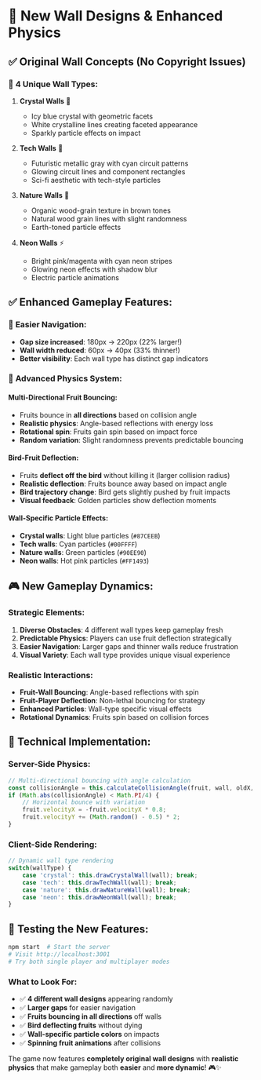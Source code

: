 # 🎨 New Wall Designs & Enhanced Physics

## ✅ **Original Wall Concepts (No Copyright Issues)**

### 🔮 **4 Unique Wall Types:**

1. **Crystal Walls** 💎
   - Icy blue crystal with geometric facets
   - White crystalline lines creating faceted appearance
   - Sparkly particle effects on impact

2. **Tech Walls** 🔧
   - Futuristic metallic gray with cyan circuit patterns
   - Glowing circuit lines and component rectangles
   - Sci-fi aesthetic with tech-style particles

3. **Nature Walls** 🌳
   - Organic wood-grain texture in brown tones
   - Natural wood grain lines with slight randomness
   - Earth-toned particle effects

4. **Neon Walls** ⚡
   - Bright pink/magenta with cyan neon stripes
   - Glowing neon effects with shadow blur
   - Electric particle animations

## ✅ **Enhanced Gameplay Features:**

### 🎯 **Easier Navigation:**
- **Gap size increased**: 180px → 220px (22% larger!)
- **Wall width reduced**: 60px → 40px (33% thinner!)
- **Better visibility**: Each wall type has distinct gap indicators

### 🏀 **Advanced Physics System:**

#### **Multi-Directional Fruit Bouncing:**
- Fruits bounce in **all directions** based on collision angle
- **Realistic physics**: Angle-based reflections with energy loss
- **Rotational spin**: Fruits gain spin based on impact force
- **Random variation**: Slight randomness prevents predictable bouncing

#### **Bird-Fruit Deflection:**
- Fruits **deflect off the bird** without killing it (larger collision radius)
- **Realistic deflection**: Fruits bounce away based on impact angle
- **Bird trajectory change**: Bird gets slightly pushed by fruit impacts
- **Visual feedback**: Golden particles show deflection moments

#### **Wall-Specific Particle Effects:**
- **Crystal walls**: Light blue particles (`#87CEEB`)
- **Tech walls**: Cyan particles (`#00FFFF`)
- **Nature walls**: Green particles (`#90EE90`)
- **Neon walls**: Hot pink particles (`#FF1493`)

## 🎮 **New Gameplay Dynamics:**

### **Strategic Elements:**
1. **Diverse Obstacles**: 4 different wall types keep gameplay fresh
2. **Predictable Physics**: Players can use fruit deflection strategically  
3. **Easier Navigation**: Larger gaps and thinner walls reduce frustration
4. **Visual Variety**: Each wall type provides unique visual experience

### **Realistic Interactions:**
- **Fruit-Wall Bouncing**: Angle-based reflections with spin
- **Fruit-Player Deflection**: Non-lethal bouncing for strategy
- **Enhanced Particles**: Wall-type specific visual effects
- **Rotational Dynamics**: Fruits spin based on collision forces

## 🚀 **Technical Implementation:**

### **Server-Side Physics:**
```javascript
// Multi-directional bouncing with angle calculation
const collisionAngle = this.calculateCollisionAngle(fruit, wall, oldX, oldY);
if (Math.abs(collisionAngle) < Math.PI/4) {
    // Horizontal bounce with variation
    fruit.velocityX = -fruit.velocityX * 0.8;
    fruit.velocityY += (Math.random() - 0.5) * 2;
}
```

### **Client-Side Rendering:**
```javascript
// Dynamic wall type rendering
switch(wallType) {
    case 'crystal': this.drawCrystalWall(wall); break;
    case 'tech': this.drawTechWall(wall); break;
    case 'nature': this.drawNatureWall(wall); break;
    case 'neon': this.drawNeonWall(wall); break;
}
```

## 🎯 **Testing the New Features:**

```bash
npm start  # Start the server
# Visit http://localhost:3001
# Try both single player and multiplayer modes
```

### **What to Look For:**
- ✅ **4 different wall designs** appearing randomly
- ✅ **Larger gaps** for easier navigation  
- ✅ **Fruits bouncing in all directions** off walls
- ✅ **Bird deflecting fruits** without dying
- ✅ **Wall-specific particle colors** on impacts
- ✅ **Spinning fruit animations** after collisions

The game now features **completely original wall designs** with **realistic physics** that make gameplay both **easier** and **more dynamic**! 🎮✨